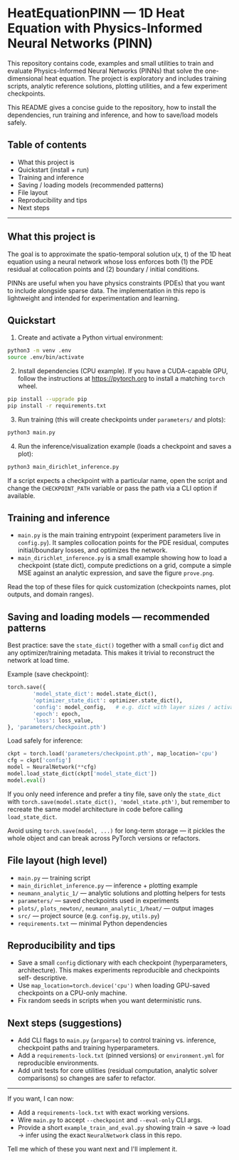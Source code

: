 
# HeatEquationPINN — 1D Heat Equation with Physics-Informed Neural Networks (PINN)

This repository contains code, examples and small utilities to train and
evaluate Physics-Informed Neural Networks (PINNs) that solve the one-
dimensional heat equation. The project is exploratory and includes training
scripts, analytic reference solutions, plotting utilities, and a few
experiment checkpoints.

This README gives a concise guide to the repository, how to install the
dependencies, run training and inference, and how to save/load models safely.

## Table of contents

- What this project is
- Quickstart (install + run)
- Training and inference
- Saving / loading models (recommended patterns)
- File layout
- Reproducibility and tips
- Next steps

---

## What this project is

The goal is to approximate the spatio-temporal solution u(x, t) of the
1D heat equation using a neural network whose loss enforces both (1) the PDE
residual at collocation points and (2) boundary / initial conditions.

PINNs are useful when you have physics constraints (PDEs) that you want to
include alongside sparse data. The implementation in this repo is lightweight
and intended for experimentation and learning.

## Quickstart

1. Create and activate a Python virtual environment:

```bash
python3 -m venv .env
source .env/bin/activate
```

2. Install dependencies (CPU example). If you have a CUDA-capable GPU, follow
	 the instructions at https://pytorch.org to install a matching `torch` wheel.

```bash
pip install --upgrade pip
pip install -r requirements.txt
```

3. Run training (this will create checkpoints under `parameters/` and plots):

```bash
python3 main.py
```

4. Run the inference/visualization example (loads a checkpoint and saves a
	 plot):

```bash
python3 main_dirichlet_inference.py
```

If a script expects a checkpoint with a particular name, open the script and
change the `CHECKPOINT_PATH` variable or pass the path via a CLI option if
available.

## Training and inference

- `main.py` is the main training entrypoint (experiment parameters live in
	`config.py`). It samples collocation points for the PDE residual, computes
	initial/boundary losses, and optimizes the network.
- `main_dirichlet_inference.py` is a small example showing how to load a
	checkpoint (state dict), compute predictions on a grid, compute a simple
	MSE against an analytic expression, and save the figure `prove.png`.

Read the top of these files for quick customization (checkpoints names,
plot outputs, and domain ranges).

## Saving and loading models — recommended patterns

Best practice: save the `state_dict()` together with a small `config` dict and
any optimizer/training metadata. This makes it trivial to reconstruct the
network at load time.

Example (save checkpoint):

```python
torch.save({
		'model_state_dict': model.state_dict(),
		'optimizer_state_dict': optimizer.state_dict(),
		'config': model_config,   # e.g. dict with layer sizes / activation
		'epoch': epoch,
		'loss': loss_value,
}, 'parameters/checkpoint.pth')
```

Load safely for inference:

```python
ckpt = torch.load('parameters/checkpoint.pth', map_location='cpu')
cfg = ckpt['config']
model = NeuralNetwork(**cfg)
model.load_state_dict(ckpt['model_state_dict'])
model.eval()
```

If you only need inference and prefer a tiny file, save only the `state_dict`
with `torch.save(model.state_dict(), 'model_state.pth')`, but remember to
recreate the same model architecture in code before calling
`load_state_dict`.

Avoid using `torch.save(model, ...)` for long-term storage — it pickles the
whole object and can break across PyTorch versions or refactors.

## File layout (high level)

- `main.py` — training script
- `main_dirichlet_inference.py` — inference + plotting example
- `neumann_analytic_1/` — analytic solutions and plotting helpers for tests
- `parameters/` — saved checkpoints used in experiments
- `plots/`, `plots_newton/`, `neumann_analytic_1/heat/` — output images
- `src/` — project source (e.g. `config.py`, `utils.py`)
- `requirements.txt` — minimal Python dependencies

## Reproducibility and tips

- Save a small `config` dictionary with each checkpoint (hyperparameters,
	architecture). This makes experiments reproducible and checkpoints self-
	descriptive.
- Use `map_location=torch.device('cpu')` when loading GPU-saved checkpoints on
	a CPU-only machine.
- Fix random seeds in scripts when you want deterministic runs.

## Next steps (suggestions)

- Add CLI flags to `main.py` (`argparse`) to control training vs. inference,
	checkpoint paths and training hyperparameters.
- Add a `requirements-lock.txt` (pinned versions) or `environment.yml` for
	reproducible environments.
- Add unit tests for core utilities (residual computation, analytic solver
	comparisons) so changes are safer to refactor.

---

If you want, I can now:
- Add a `requirements-lock.txt` with exact working versions.
- Wire `main.py` to accept `--checkpoint` and `--eval-only` CLI args.
- Provide a short `example_train_and_eval.py` showing train -> save -> load ->
	infer using the exact `NeuralNetwork` class in this repo.

Tell me which of these you want next and I'll implement it.

